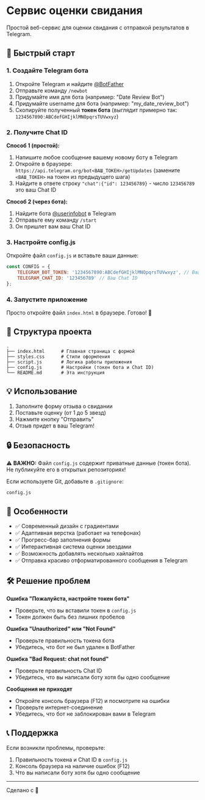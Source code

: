 # Сервис оценки свидания

Простой веб-сервис для оценки свидания с отправкой результатов в Telegram.

## 🚀 Быстрый старт

### 1. Создайте Telegram бота

1. Откройте Telegram и найдите [@BotFather](https://t.me/BotFather)
2. Отправьте команду `/newbot`
3. Придумайте имя для бота (например: "Date Review Bot")
4. Придумайте username для бота (например: "my_date_review_bot")
5. Скопируйте полученный **токен бота** (выглядит примерно так: `1234567890:ABCdefGHIjklMNOpqrsTUVwxyz`)

### 2. Получите Chat ID

**Способ 1 (простой):**
1. Напишите любое сообщение вашему новому боту в Telegram
2. Откройте в браузере: `https://api.telegram.org/bot<ВАШ_ТОКЕН>/getUpdates`
   (замените `<ВАШ_ТОКЕН>` на токен из предыдущего шага)
3. Найдите в ответе строку `"chat":{"id": 123456789}` - число `123456789` это ваш Chat ID

**Способ 2 (через бота):**
1. Найдите бота [@userinfobot](https://t.me/userinfobot) в Telegram
2. Отправьте ему команду `/start`
3. Он пришлет вам ваш Chat ID

### 3. Настройте config.js

Откройте файл `config.js` и вставьте ваши данные:

```javascript
const CONFIG = {
    TELEGRAM_BOT_TOKEN: '1234567890:ABCdefGHIjklMNOpqrsTUVwxyz', // Ваш токен
    TELEGRAM_CHAT_ID: '123456789' // Ваш Chat ID
};
```

### 4. Запустите приложение

Просто откройте файл `index.html` в браузере. Готово! 🎉

## 📁 Структура проекта

```
.
├── index.html      # Главная страница с формой
├── styles.css      # Стили оформления
├── script.js       # Логика работы приложения
├── config.js       # Настройки (токен бота и Chat ID)
└── README.md       # Эта инструкция
```

## 💡 Использование

1. Заполните форму отзыва о свидании
2. Поставьте оценку (от 1 до 5 звезд)
3. Нажмите кнопку "Отправить"
4. Отзыв придет в ваш Telegram!

## 🔒 Безопасность

⚠️ **ВАЖНО:** Файл `config.js` содержит приватные данные (токен бота). Не публикуйте его в открытых репозиториях!

Если используете Git, добавьте в `.gitignore`:
```
config.js
```

## 🎨 Особенности

- ✅ Современный дизайн с градиентами
- ✅ Адаптивная верстка (работает на телефонах)
- ✅ Прогресс-бар заполнения формы
- ✅ Интерактивная система оценки звездами
- ✅ Возможность добавлять несколько хайлайтов
- ✅ Отправка красиво отформатированного сообщения в Telegram

## 🛠️ Решение проблем

**Ошибка "Пожалуйста, настройте токен бота"**
- Проверьте, что вы вставили токен в `config.js`
- Токен должен быть без лишних пробелов

**Ошибка "Unauthorized" или "Not Found"**
- Проверьте правильность токена бота
- Убедитесь, что бот не был удален в BotFather

**Ошибка "Bad Request: chat not found"**
- Проверьте правильность Chat ID
- Убедитесь, что вы написали боту хотя бы одно сообщение

**Сообщения не приходят**
- Откройте консоль браузера (F12) и посмотрите на ошибки
- Проверьте интернет-соединение
- Убедитесь, что бот не заблокирован вами в Telegram

## 📞 Поддержка

Если возникли проблемы, проверьте:
1. Правильность токена и Chat ID в `config.js`
2. Консоль браузера на наличие ошибок (F12)
3. Что вы написали боту хотя бы одно сообщение

---

Сделано с 💜
